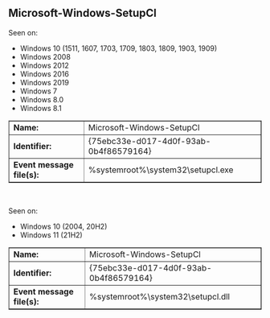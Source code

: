 ## Microsoft-Windows-SetupCl

Seen on:
* Windows 10 (1511, 1607, 1703, 1709, 1803, 1809, 1903, 1909)
* Windows 2008
* Windows 2012
* Windows 2016
* Windows 2019
* Windows 7
* Windows 8.0
* Windows 8.1

<table border="1" class="docutils">
  <tbody>
    <tr>
      <td><b>Name:</b></td>
      <td>Microsoft-Windows-SetupCl</td>
    </tr>
    <tr>
      <td><b>Identifier:</b></td>
      <td>{75ebc33e-d017-4d0f-93ab-0b4f86579164}</td>
    </tr>
    <tr>
      <td><b>Event message file(s):</b></td>
      <td>%systemroot%\system32\setupcl.exe</td>
    </tr>
  </tbody>
</table>

&nbsp;

Seen on:
* Windows 10 (2004, 20H2)
* Windows 11 (21H2)

<table border="1" class="docutils">
  <tbody>
    <tr>
      <td><b>Name:</b></td>
      <td>Microsoft-Windows-SetupCl</td>
    </tr>
    <tr>
      <td><b>Identifier:</b></td>
      <td>{75ebc33e-d017-4d0f-93ab-0b4f86579164}</td>
    </tr>
    <tr>
      <td><b>Event message file(s):</b></td>
      <td>%systemroot%\system32\setupcl.dll</td>
    </tr>
  </tbody>
</table>

&nbsp;


